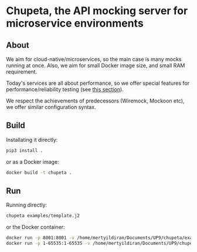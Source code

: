 # Chupeta, the API mocking server for microservice environments

## About

We aim for cloud-native/microservices, so the main case is many mocks running at once. Also, we aim for small Docker
image size, and small RAM requirement.

Today's services are all about performance, so we offer special features for performance/reliability testing
(see [this section](#performancechaos-profiles)).

We respect the achievements of predecessors (Wiremock, Mockoon etc), we offer similar configuration syntax.

## Build

Installating it directly:

```bash
pip3 install .
```

or as a Docker image:

```bash
docker build -t chupeta .
```

## Run

Running directly:

```bash
chupeta examples/template.j2
```

or the Docker container:

```bash
docker run -p 8001:8001 -v /home/mertyildiran/Documents/UP9/chupeta/examples/template.j2:/template.j2 chupeta /template.j2
docker run -p 1-65535:1-65535 -v /home/mertyildiran/Documents/UP9/chupeta/examples/template.j2:/template.j2 chupeta /template.j2
```
